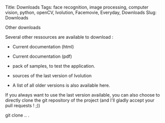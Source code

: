 Title: Downloads
Tags: face recognition, image processing, computer vision, python, openCV, Ivolution, Facemovie, Everyday, Downloads
Slug: Downloads

Other downloads

Several other ressources are available to download :

- Current documentation (html)
- Current documentation (pdf)

- pack of samples, to test the application.
- sources of the last version of Ivolution

- A list of all older versions is also available here.

If you always want to use the last version available, you can also choose to directly clone the git repository of the project
(and I'll gladly accept your pull requests ! ;))

git clone .. .
